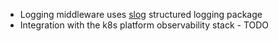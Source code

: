 
 - Logging middleware uses [slog](https://go.dev/blog/slog) structured logging package 
 - Integration with the k8s platform observability stack - TODO

